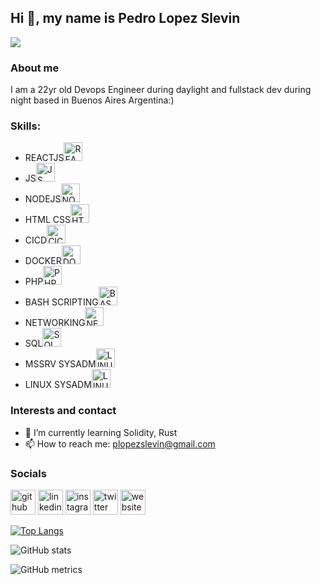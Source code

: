 ## Hi 👋, my name is Pedro Lopez Slevin
![](https://arturssmirnovs.github.io/github-profile-readme-generator/images/banner.png)

### About me
I am a 22yr old Devops Engineer during daylight and fullstack dev during night based in Buenos Aires Argentina:)

### Skills:
- REACTJS<img src='https://upload.wikimedia.org/wikipedia/commons/thumb/4/47/React.svg/1200px-React.svg.png' alt='REACTJS' height='30'>
- JS<img src='https://upload.wikimedia.org/wikipedia/commons/thumb/6/6a/JavaScript-logo.png/800px-JavaScript-logo.png' alt='JS' height='30'>
- NODEJS<img src='https://e7.pngegg.com/pngimages/1006/374/png-clipart-web-development-node-js-socket-io-javascript-network-socket-modernization-miscellaneous-logo-thumbnail.png' alt='NODEJS' height='30'>
- HTML CSS<img src='https://img2.freepng.es/20180503/cee/kisspng-web-development-html-css3-the-ohana-code-logo-2cpaper-projection-shaded_1660937-html-dropdown-js-5aebd5631cd291.7591600015254050271181.jpg' alt='HTML CSS' height='30'>
- CICD<img src='https://www.pngitem.com/pimgs/m/99-990078_cicd-circle-hd-png-download.png' alt='CICD' height='30'>
- DOCKER<img src='https://www.docker.com/wp-content/uploads/2022/03/Moby-logo.png' alt='DOCKER' height='30'>
- PHP<img src='' alt='PHP' height='30'>
- BASH SCRIPTING<img src='https://bashlogo.com/img/symbol/svg/monochrome_dark.svg' alt='BASH' height='30'>
- NETWORKING<img src='https://www.pngkey.com/png/detail/137-1373884_networking-icon-white-2-networking-icon-png-white.png' alt='NETWORKING' height='30'>
- SQL<img src='https://e7.pngegg.com/pngimages/105/17/png-clipart-microsoft-azure-sql-database-microsoft-sql-server-cloud-computing-blue-text.png' alt='SQL' height='30'>
- MSSRV SYSADM<img src='https://e7.pngegg.com/pngimages/682/883/png-clipart-microsoft-servers-windows-server-2016-windows-server-2012-computer-software-social-network-blue-angle.png' alt='LINUXSYSADM' height='30'>
- LINUX SYSADM<img src='https://w7.pngwing.com/pngs/970/403/png-transparent-tux-linux-mint-logo-linux-logo-vertebrate-bird.png' alt='LINUXSYSADM' height='30'>



### Interests and contact
- 🌱 I’m currently learning Solidity, Rust 
- 📫 How to reach me: plopezslevin@gmail.com 



### Socials
[<img src='https://cdn.jsdelivr.net/npm/simple-icons@3.0.1/icons/github.svg' alt='github' height='40'>](https://github.com/pedroslev)  [<img src='https://cdn-icons-png.flaticon.com/512/174/174857.png' alt='linkedin' height='40'>](https://www.linkedin.com/in/plopezslevin/)  [<img src='https://i.pinimg.com/originals/2c/da/19/2cda1925dcf4fb8f0644413f49671ffa.jpg' alt='instagram' height='40'>](https://www.instagram.com/pedroslev/)  [<img src='https://assets.stickpng.com/images/580b57fcd9996e24bc43c53e.png' alt='twitter' height='40'>](https://twitter.com/pedroslevv)  [<img src='https://www.freepnglogos.com/uploads/logo-website-png/logo-website-website-icon-with-png-and-vector-format-for-unlimited-22.png' alt='website' height='40'>](www.hazear.com)  

[![Top Langs](https://github-readme-stats.vercel.app/api/top-langs/?username=pedroslev)](https://github.com/anuraghazra/github-readme-stats)

![GitHub stats](https://github-readme-stats.vercel.app/api?username=pedroslev&show_icons=true)  

![GitHub metrics](https://metrics.lecoq.io/pedroslev)  

